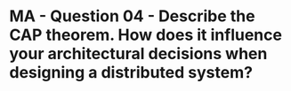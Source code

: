 # MA - Question 04 - Describe the CAP theorem. How does it influence your architectural decisions when designing a distributed system?